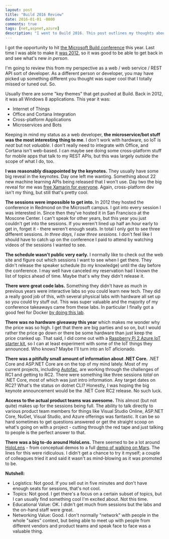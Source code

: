 ```yaml
---
layout: post
title: "Build 2016 Review"
date: 2016-01-01 -0800
comments: true
tags: [net,aspnet,azure]
description: "I went to Build 2016. This post outlines my thoughts about the conference."
---
```

I got the opportunity to hit [the Microsoft Build conference](https://build.microsoft.com/) this year. Last time I was able to make it [was 2012](https://channel9.msdn.com/events/build/2012), so it was good to be able to get back in and see what's new _in person_.

I'm going to review this from my perspective as a web / web service / REST API sort of developer. As a different person or developer, you may have picked up something different you thought was super cool that I totally missed or tuned out. So.

Usually there are some "key themes" that get pushed at Build. Back in 2012, it was all Windows 8 applications. This year it was:

- Internet of Things
- Office and Cortana Integration
- Cross-platform Applications
- Microservices and Bots

Keeping in mind my status as a web developer, **the microservice/bot stuff was the most interesting thing to me**. I don't work with hardware, so IoT is _neat_ but not _valuable_. I don't really need to integrate with Office, and Cortana isn't web-based. I can maybe see doing some cross-platform stuff for mobile apps that talk to my REST APIs, but this was largely outside the scope of what I do, too.

**I was reasonably disappointed by the keynotes.** They usually have some big reveal in the keynotes. Day one left me wanting. Something about 22 new machine learning APIs being released that I won't use. Day two the big reveal for me was [free Xamarin for everyone](https://www.xamarin.com/download). Again, cross-platform dev isn't my thing, but still that's pretty cool.

**The sessions were impossible to get into.** In 2012 they hosted the conference in Redmond on the Microsoft campus. I got into every session I was interested in. Since then they've hosted it in San Francisco at the Moscone Center. I can't speak for other years, but this year you just couldn't get into the sessions. If you weren't lined up half an hour early to get in, forget it - there weren't enough seats. In total I only got to see three different sessions. _In three days, I saw three sessions._ I don't feel like I should have to catch up on the conference I paid to attend by watching videos of the sessions I wanted to see.

**The schedule wasn't public very early.** I normally like to check out the web site and figure out which sessions I want to see when I get there. They didn't release the speaker schedule (to my knowledge) until the day before the conference. I may well have canceled my reservation had I known the list of topics ahead of time. Maybe that's why they didn't release it.

**There were great code labs.** Something they didn't have as much in previous years were interactive labs so you could learn new tech. They did a really good job of this, with several physical labs with hardware all set up so you could try stuff out. This was super valuable and the majority of my conference takeaways came from these labs. In particular I finally got a good feel for Docker [by doing this lab](https://tryazuremarketplace.com/docker).

**There was no hardware giveaway this year** which makes me wonder why the price was so high. I get that there are big parties and so on, but I would rather the price go down or there be some hardware than just keep the price cranked up. That said, I did come out with a [Raspberry Pi 2 Azure IoT starter kit](https://www.adafruit.com/products/2733), so I can at least experiment with some of the IoT things they announced. Who knows? Maybe I'll turn into an IoT aficionado.

**There was a pitifully small amount of information about .NET Core.** .NET Core and ASP.NET Core are on the top of my mind lately. Most of my current projects, including [Autofac](http://autofac.org), are working through the challenges of RC1 and getting to RC2. There were something like three sessions _total_ on .NET Core, most of which was just intro information. Any target dates on RC2? What's the status on dotnet CLI? Honestly, I was hoping the big keynote announcement would be the .NET Core RC2 release. No such luck.

**Access to the actual product teams was awesome.** This almost (but not quite) makes up for the sessions being full. The ability to talk directly to various product team members for things like Visual Studio Online, ASP.NET Core, NuGet, Visual Studio, and Azure offerings was fantastic. It can be so hard sometimes to get questions answered or get the straight scoop on what's going on with a project - cutting through the red tape and just talking to people is the perfect answer to that.

**There was a big to-do around HoloLens.** There seemed to be a lot around [HoloLens](https://www.microsoft.com/microsoft-hololens/en-us) - from conceptual demos to a full [demo of walking on Mars](https://www.youtube.com/watch?v=DXT-ynvI3Lg). The lines for this were ridiculous. I didn't get a chance to try it myself; a couple of colleagues tried it and said it wasn't as mind-blowing as it was promoted to be.

**Nutshell:**

- Logistics: Not good. If you sell out in five minutes and don't have enough seats for sessions, that's not cool.
- Topics: Not good. I get there's a focus on a certain subset of topics, but I can usually find something cool I'm excited about. Not this time.
- Educational Value: OK. I didn't get much from sessions but the labs and the on-hand staff were great.
- Networking Value: Good. I don't normally "network" with people in the whole "sales" context, but being able to meet up with people from different vendors and product teams and speak face to face was a valuable thing.